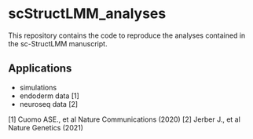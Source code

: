 # scStructLMM_analyses

This repository contains the code to reproduce the analyses contained in the sc-StructLMM manuscript.

## Applications

* simulations
* endoderm data [1]
* neuroseq data [2]


[1] Cuomo ASE., et al Nature Communications (2020)
[2] Jerber J., et al Nature Genetics (2021)

